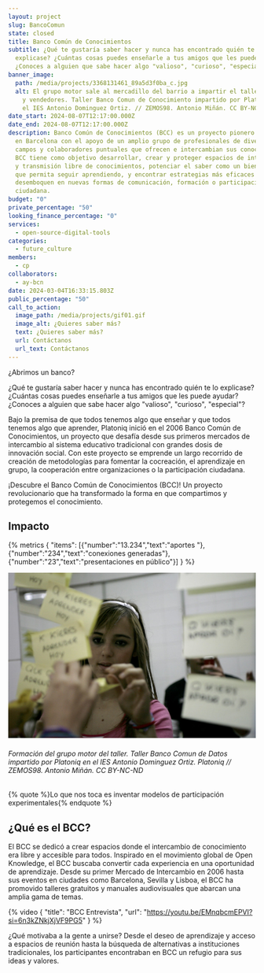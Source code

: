 ```yaml
---
layout: project
slug: BancoComun
state: closed
title: Banco Común de Conocimientos
subtitle: ¿Qué te gustaría saber hacer y nunca has encontrado quién te lo
  explicase? ¿Cuántas cosas puedes enseñarle a tus amigos que les puede ayudar?
  ¿Conoces a alguien que sabe hacer algo "valioso", "curioso", "especial"?
banner_image:
  path: /media/projects/3368131461_89a5d3f0ba_c.jpg
  alt: El grupo motor sale al mercadillo del barrio a impartir el taller a vecinos
    y vendedores. Taller Banco Comun de Conocimiento impartido por Platoniq en
    el IES Antonio Dominguez Ortiz. // ZEMOS98. Antonio Miñán. CC BY-NC-ND
date_start: 2024-08-07T12:17:00.000Z
date_end: 2024-08-07T12:17:00.000Z
description: Banco Común de Conocimientos (BCC) es un proyecto pionero que nace
  en Barcelona con el apoyo de un amplio grupo de profesionales de diversos
  campos y colaboradores puntuales que ofrecen e intercambian sus conocimientos.
  BCC tiene como objetivo desarrollar, crear y proteger espacios de intercambio
  y transmisión libre de conocimientos, potenciar el saber como un bien común
  que permita seguir aprendiendo, y encontrar estrategias más eficaces que
  desemboquen en nuevas formas de comunicación, formación o participación
  ciudadana.
budget: "0"
private_percentage: "50"
looking_finance_percentage: "0"
services:
  - open-source-digital-tools
categories:
  - future_culture
members:
  - cp
collaborators:
  - ay-bcn
date: 2024-03-04T16:33:15.803Z
public_percentage: "50"
call_to_action:
  image_path: /media/projects/gif01.gif
  image_alt: ¿Quieres saber más?
  text: ¿Quieres saber más?
  url: Contáctanos
  url_text: Contáctanos
---
```

¿Abrimos un banco?

¿Qué te gustaría saber hacer y nunca has encontrado quién te lo explicase? ¿Cuántas cosas puedes enseñarle a tus amigos que les puede ayudar? ¿Conoces a alguien que sabe hacer algo "valioso", "curioso", "especial"?

Bajo la premisa de que todos tenemos algo que enseñar y que todos tenemos algo que aprender, Platoniq inició en el 2006 Banco Común de Conocimientos, un proyecto que desafía desde sus primeros mercados de intercambio al sistema educativo tradicional con grandes dosis de innovación social. Con este proyecto se emprende un largo recorrido de creación de metodologías para fomentar la cocreación, el aprendizaje en grupo, la cooperación entre organizaciones o la participación ciudadana.

¡Descubre el Banco Común de Conocimientos (BCC)! Un proyecto revolucionario que ha transformado la forma en que compartimos y protegemos el conocimiento.

## Impacto

{% metrics { "items": [{"number":"13.234","text":"aportes "},{"number":"234","text":"conexiones generadas"},{"number":"23","text":"presentaciones en público"}] } %}

![](/media/3363577920_f7a77598ca_c.jpg "Formación del grupo motor del taller. Taller Banco Comun de Datos impartido por Platoniq en el IES Antonio Dominguez Ortiz. // ZEMOS98. Antonio Miñán. CC BY-NC-ND")

###### *Formación del grupo motor del taller. Taller Banco Comun de Datos impartido por Platoniq en el IES Antonio Dominguez Ortiz. Platoniq // ZEMOS98. Antonio Miñán. CC BY-NC-ND*

{% quote %}Lo que nos toca es inventar modelos de participación experimentales{% endquote %}

## ¿Qué es el BCC?

El BCC se dedicó a crear espacios donde el intercambio de conocimiento era libre y accesible para todos. Inspirado en el movimiento global de Open Knowledge, el BCC buscaba convertir cada experiencia en una oportunidad de aprendizaje. Desde su primer Mercado de Intercambio en 2006 hasta sus eventos en ciudades como Barcelona, Sevilla y Lisboa, el BCC ha promovido talleres gratuitos y manuales audiovisuales que abarcan una amplia gama de temas.

{% video { "title": "BCC Entrevista", "url": "https://youtu.be/EMnqbcmEPVI?si=6n3kZNkjXjVF9PG5" } %}

¿Qué motivaba a la gente a unirse? Desde el deseo de aprendizaje y acceso a espacios de reunión hasta la búsqueda de alternativas a instituciones tradicionales, los participantes encontraban en BCC un refugio para sus ideas y valores.
